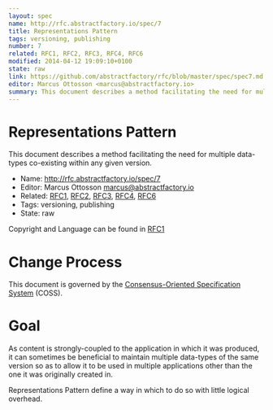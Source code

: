 ```yaml
---
layout: spec
name: http://rfc.abstractfactory.io/spec/7
title: Representations Pattern
tags: versioning, publishing
number: 7
related: RFC1, RFC2, RFC3, RFC4, RFC6
modified: 2014-04-12 19:09:10+0100
state: raw
link: https://github.com/abstractfactory/rfc/blob/master/spec/spec7.md
editor: Marcus Ottosson <marcus@abstractfactory.io>
summary: This document describes a method facilitating the need for multiple data-types co-existing within any given version.
---
```


# Representations Pattern

This document describes a method facilitating the need for multiple data-types co-existing within any given version.

* Name: http://rfc.abstractfactory.io/spec/7
* Editor: Marcus Ottosson <marcus@abstractfactory.io>
* Related: [RFC1](http://rfc.abstractfactory.io/spec/1), [RFC2](http://rfc.abstractfactory.io/spec/2), [RFC3](http://rfc.abstractfactory.io/spec/3), [RFC4](http://rfc.abstractfactory.io/spec/4), [RFC6](http://rfc.abstractfactory.io/spec/6)
* Tags: versioning, publishing
* State: raw

Copyright and Language can be found in [RFC1](http://rfc.abstractfactory.io/spec/1)

# Change Process

This document is governed by the [Consensus-Oriented Specification System](http://www.digistan.org/spec:1/COSS) (COSS).

# Goal

As content is strongly-coupled to the application in which it was produced, it can sometimes be beneficial to maintain multiple data-types of the same version so as to allow it to be used in multiple applications other than the one it was originally created in.

Representations Pattern define a way in which to do so with little logical overhead.
